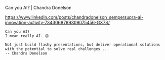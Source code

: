 Can you AI? | Chandra Donelson

https://www.linkedin.com/posts/chandradonelson_sempersupra-ai-innovation-activity-7343068789309075456-GX7S/


```
Can you AI? 
I mean really AI. 😉

Not just build flashy presentations, but deliver operational solutions with the potential to solve real challenges ...
-- Chandra Donelson
```
